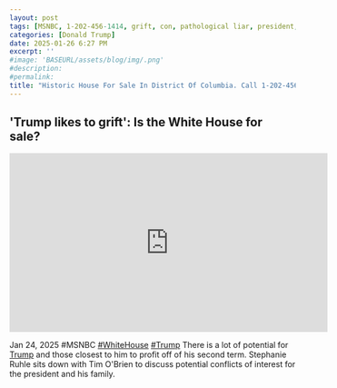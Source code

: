 ```yaml
---
layout: post
tags: [MSNBC, 1-202-456-1414, grift, con, pathological liar, president, White House, politics]
categories: [Donald Trump]
date: 2025-01-26 6:27 PM
excerpt: ''
#image: 'BASEURL/assets/blog/img/.png'
#description:
#permalink:
title: "Historic House For Sale In District Of Columbia. Call 1-202-456-1414"
---
```



## 'Trump likes to grift': Is the White House for sale?

<iframe width="560" height="315" src="https://www.youtube.com/embed/2GaUxwOwwy4?si=aoApcUy8hEjmVmCY" title="YouTube video player" frameborder="0" allow="accelerometer; autoplay; clipboard-write; encrypted-media; gyroscope; picture-in-picture; web-share" referrerpolicy="strict-origin-when-cross-origin" allowfullscreen></iframe>

Jan 24, 2025  #MSNBC [#WhiteHouse](https://www.whitehouse.gov/) [#Trump](https://www.whitehouse.gov/)
There is a lot of potential for [Trump](https://www.whitehouse.gov/) and those closest to him to profit off of his second term. Stephanie Ruhle sits down with Tim O'Brien to discuss potential conflicts of interest for the president and his family.

